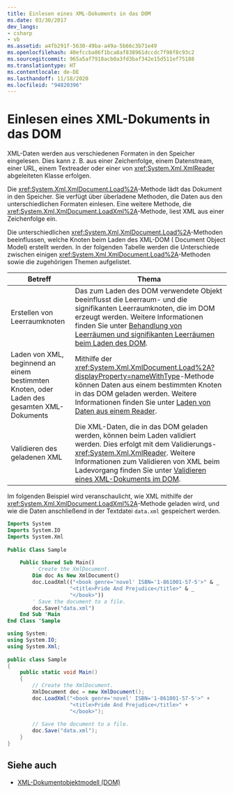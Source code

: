```yaml
---
title: Einlesen eines XML-Dokuments in das DOM
ms.date: 03/30/2017
dev_langs:
- csharp
- vb
ms.assetid: a4fb291f-5630-49ba-a49a-5b66c3b71e49
ms.openlocfilehash: 40efccba86f1bca8af838961dccdc7f98f8c93c2
ms.sourcegitcommit: 965a5af7918acb0a3fd3baf342e15d511ef75188
ms.translationtype: HT
ms.contentlocale: de-DE
ms.lasthandoff: 11/18/2020
ms.locfileid: "94820396"
---
```

# <a name="reading-an-xml-document-into-the-dom"></a>Einlesen eines XML-Dokuments in das DOM
XML-Daten werden aus verschiedenen Formaten in den Speicher eingelesen. Dies kann z. B. aus einer Zeichenfolge, einem Datenstream, einer URL, einem Textreader oder einer von <xref:System.Xml.XmlReader> abgeleiteten Klasse erfolgen.  
  
 Die <xref:System.Xml.XmlDocument.Load%2A>-Methode lädt das Dokument in den Speicher. Sie verfügt über überladene Methoden, die Daten aus den unterschiedlichen Formaten einlesen. Eine weitere Methode, die <xref:System.Xml.XmlDocument.LoadXml%2A>-Methode, liest XML aus einer Zeichenfolge ein.  
  
 Die unterschiedlichen <xref:System.Xml.XmlDocument.Load%2A>-Methoden beeinflussen, welche Knoten beim Laden des XML-DOM ( Document Object Model) erstellt werden. In der folgenden Tabelle werden die Unterschiede zwischen einigen <xref:System.Xml.XmlDocument.Load%2A>-Methoden sowie die zugehörigen Themen aufgelistet.  
  
|Betreff|Thema|  
|-------------|-----------|  
|Erstellen von Leerraumknoten|Das zum Laden des DOM verwendete Objekt beeinflusst die Leerraum- und die signifikanten Leerraumknoten, die im DOM erzeugt werden. Weitere Informationen finden Sie unter [Behandlung von Leerräumen und signifikanten Leerräumen beim Laden des DOM](white-space-and-significant-white-space-handling-when-loading-the-dom.md).|  
|Laden von XML, beginnend an einem bestimmten Knoten, oder Laden des gesamten XML-Dokuments|Mithilfe der <xref:System.Xml.XmlDocument.Load%2A?displayProperty=nameWithType>-Methode können Daten aus einem bestimmten Knoten in das DOM geladen werden. Weitere Informationen finden Sie unter [Laden von Daten aus einem Reader](load-data-from-a-reader.md).|  
|Validieren des geladenen XML|Die XML-Daten, die in das DOM geladen werden, können beim Laden validiert werden. Dies erfolgt mit dem Validierungs-<xref:System.Xml.XmlReader>. Weitere Informationen zum Validieren von XML beim Ladevorgang finden Sie unter [Validieren eines XML-Dokuments im DOM](validating-an-xml-document-in-the-dom.md).|  
  
 Im folgenden Beispiel wird veranschaulicht, wie XML mithilfe der <xref:System.Xml.XmlDocument.LoadXml%2A>-Methode geladen wird, und wie die Daten anschließend in der Textdatei `data.xml` gespeichert werden.  
  
```vb  
Imports System  
Imports System.IO  
Imports System.Xml  
  
Public Class Sample  
  
    Public Shared Sub Main()  
        ' Create the XmlDocument.  
        Dim doc As New XmlDocument()  
        doc.LoadXml(("<book genre='novel' ISBN='1-861001-57-5'>" & _  
                    "<title>Pride And Prejudice</title>" & _  
                    "</book>"))  
        ' Save the document to a file.  
        doc.Save("data.xml")  
    End Sub 'Main  
End Class 'Sample  
```  
  
```csharp  
using System;  
using System.IO;  
using System.Xml;  
  
public class Sample  
{  
    public static void Main()  
    {  
        // Create the XmlDocument.  
        XmlDocument doc = new XmlDocument();  
        doc.LoadXml("<book genre='novel' ISBN='1-861001-57-5'>" +  
                    "<title>Pride And Prejudice</title>" +  
                    "</book>");  
  
        // Save the document to a file.  
        doc.Save("data.xml");  
    }  
}  
```  
  
## <a name="see-also"></a>Siehe auch

- [XML-Dokumentobjektmodell (DOM)](xml-document-object-model-dom.md)

